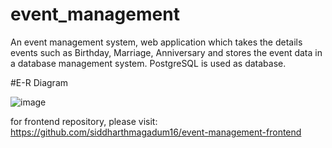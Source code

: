 # event_management
An event management system, web application which takes the details events such as Birthday, Marriage, Anniversary and stores the event data in a database management system. PostgreSQL is used as database.

#E-R Diagram 

![image](https://user-images.githubusercontent.com/60000624/182102235-f2b07b38-6873-43fd-92d3-82ba261f6b60.png)


for frontend repository, please visit: https://github.com/siddharthmagadum16/event-management-frontend

